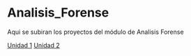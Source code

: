 # Analisis_Forense

Aqui se subiran los proyectos del módulo de Analisis Forense

[Unidad 1](https://alvaroperezrey.github.io/Analisis_Forense/Unidad_1/)
[Unidad 2](https://alvaroperezrey.github.io/Analisis_Forense/Unidad_2/)

